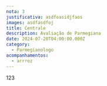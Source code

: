 ```yaml
---
nota: 3
justificativa: asdfoasidjfaos
images: asdfasdfoj
title: Centrale
description: Avaliação de Parmegiana
date: 2024-07-20T04:00:00.000Z
category:
  - Parmegianologo
acompanhamentos:
  - arrroz
---
```


123

<!-- One plus one equals: {{ frontmatter.porcao }} -->

<!-- Titulo: {{ title }} -->

<!-- <span v-for="i in 3"> span: {{ i }} </span>

<h1>{{ $frontmatter.title }}</h1>
  <p>{{ $frontmatter.description }}</p>
  <p>Author: {{ $frontmatter.price }}</p>

This is default theme built-in `<Badge />` component <Badge text="demo" /> -->

<!-- <FoodReview :review="$frontmatter" /> -->
<FoodReview2 :review="$frontmatter" />



<script setup>
import FoodReview from "@FoodReview";
import FoodReview2 from "@FoodReview2";
// import {computed} from 'vue'
// const now = computed(() => Date.now())
// console.log(now)
// console.log(this.frontmatter)
</script>
